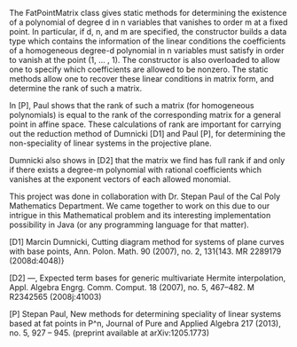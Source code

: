 The FatPointMatrix class gives static methods for determining the existence of a polynomial of degree d in n variables that vanishes to order m at a fixed point. In particular, if d, n, and m are specified, the constructor builds a data type which contains the information of the linear conditions the coefficients of a homogeneous degree-d polynomial in n variables must satisfy in order to vanish at the point (1, … , 1).  The constructor is also overloaded to allow one to specify which coefficients are allowed to be nonzero. The static methods allow one to recover these linear conditions in matrix form, and determine the rank of such a matrix.

In [P], Paul shows that the rank of such a matrix (for homogeneous polynomials) is equal to the rank of the corresponding matrix for a general point in affine space. These calculations of rank are important for carrying out the reduction method of Dumnicki [D1] and Paul [P], for determining the non-speciality of linear systems in the projective plane.

Dumnicki also shows in [D2] that the matrix we find has full rank if and only if there exists a degree-m polynomial with rational coefficients which vanishes at the exponent vectors of each allowed monomial.

This project was done in collaboration with Dr. Stepan Paul of the Cal Poly Mathematics Department. We came together to work on this due to our intrigue in this Mathematical problem and its interesting implementation possibility in Java (or any programming language for that matter). 

[D1] Marcin Dumnicki, Cutting diagram method for systems of plane curves with base points, Ann. Polon. Math. 90  (2007), no. 2, 131{143. MR 2289179 (2008d:4048)}

[D2] —, Expected term bases for generic multivariate Hermite interpolation, Appl. Algebra Engrg. Comm. Comput. 18 (2007), no. 5, 467–482. M R2342565 (2008j:41003)

[P] Stepan Paul, New methods for determining speciality of linear systems based at fat points in P^n, Journal of Pure and Applied Algebra 217  (2013), no. 5, 927  – 945. (preprint available at arXiv:1205.1773)

